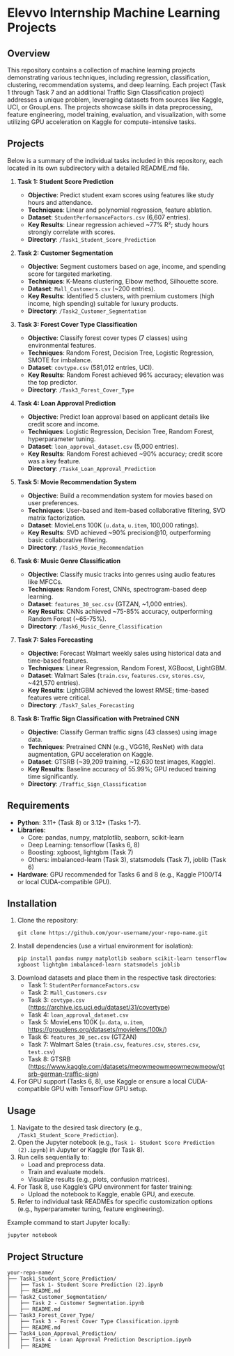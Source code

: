 # Elevvo Internship Machine Learning Projects

## Overview
This repository contains a collection of machine learning projects demonstrating various techniques, including regression, classification, clustering, recommendation systems, and deep learning. Each project (Task 1 through Task 7 and an additional Traffic Sign Classification project) addresses a unique problem, leveraging datasets from sources like Kaggle, UCI, or GroupLens. The projects showcase skills in data preprocessing, feature engineering, model training, evaluation, and visualization, with some utilizing GPU acceleration on Kaggle for compute-intensive tasks.

## Projects
Below is a summary of the individual tasks included in this repository, each located in its own subdirectory with a detailed README.md file.

1. **Task 1: Student Score Prediction**
   - **Objective**: Predict student exam scores using features like study hours and attendance.
   - **Techniques**: Linear and polynomial regression, feature ablation.
   - **Dataset**: `StudentPerformanceFactors.csv` (6,607 entries).
   - **Key Results**: Linear regression achieved ~77% R²; study hours strongly correlate with scores.
   - **Directory**: `/Task1_Student_Score_Prediction`

2. **Task 2: Customer Segmentation**
   - **Objective**: Segment customers based on age, income, and spending score for targeted marketing.
   - **Techniques**: K-Means clustering, Elbow method, Silhouette score.
   - **Dataset**: `Mall_Customers.csv` (~200 entries).
   - **Key Results**: Identified 5 clusters, with premium customers (high income, high spending) suitable for luxury products.
   - **Directory**: `/Task2_Customer_Segmentation`

3. **Task 3: Forest Cover Type Classification**
   - **Objective**: Classify forest cover types (7 classes) using environmental features.
   - **Techniques**: Random Forest, Decision Tree, Logistic Regression, SMOTE for imbalance.
   - **Dataset**: `covtype.csv` (581,012 entries, UCI).
   - **Key Results**: Random Forest achieved 96% accuracy; elevation was the top predictor.
   - **Directory**: `/Task3_Forest_Cover_Type`

4. **Task 4: Loan Approval Prediction**
   - **Objective**: Predict loan approval based on applicant details like credit score and income.
   - **Techniques**: Logistic Regression, Decision Tree, Random Forest, hyperparameter tuning.
   - **Dataset**: `loan_approval_dataset.csv` (5,000 entries).
   - **Key Results**: Random Forest achieved ~90% accuracy; credit score was a key feature.
   - **Directory**: `/Task4_Loan_Approval_Prediction`

5. **Task 5: Movie Recommendation System**
   - **Objective**: Build a recommendation system for movies based on user preferences.
   - **Techniques**: User-based and item-based collaborative filtering, SVD matrix factorization.
   - **Dataset**: MovieLens 100K (`u.data`, `u.item`, 100,000 ratings).
   - **Key Results**: SVD achieved ~90% precision@10, outperforming basic collaborative filtering.
   - **Directory**: `/Task5_Movie_Recommendation`

6. **Task 6: Music Genre Classification**
   - **Objective**: Classify music tracks into genres using audio features like MFCCs.
   - **Techniques**: Random Forest, CNNs, spectrogram-based deep learning.
   - **Dataset**: `features_30_sec.csv` (GTZAN, ~1,000 entries).
   - **Key Results**: CNNs achieved ~75-85% accuracy, outperforming Random Forest (~65-75%).
   - **Directory**: `/Task6_Music_Genre_Classification`

7. **Task 7: Sales Forecasting**
   - **Objective**: Forecast Walmart weekly sales using historical data and time-based features.
   - **Techniques**: Linear Regression, Random Forest, XGBoost, LightGBM.
   - **Dataset**: Walmart Sales (`train.csv`, `features.csv`, `stores.csv`, ~421,570 entries).
   - **Key Results**: LightGBM achieved the lowest RMSE; time-based features were critical.
   - **Directory**: `/Task7_Sales_Forecasting`

8. **Task 8: Traffic Sign Classification with Pretrained CNN**
   - **Objective**: Classify German traffic signs (43 classes) using image data.
   - **Techniques**: Pretrained CNN (e.g., VGG16, ResNet) with data augmentation, GPU acceleration on Kaggle.
   - **Dataset**: GTSRB (~39,209 training, ~12,630 test images, Kaggle).
   - **Key Results**: Baseline accuracy of 55.99%; GPU reduced training time significantly.
   - **Directory**: `/Traffic_Sign_Classification`

## Requirements
- **Python**: 3.11+ (Task 8) or 3.12+ (Tasks 1-7).
- **Libraries**:
  - Core: pandas, numpy, matplotlib, seaborn, scikit-learn
  - Deep Learning: tensorflow (Tasks 6, 8)
  - Boosting: xgboost, lightgbm (Task 7)
  - Others: imbalanced-learn (Task 3), statsmodels (Task 7), joblib (Task 6)
- **Hardware**: GPU recommended for Tasks 6 and 8 (e.g., Kaggle P100/T4 or local CUDA-compatible GPU).

## Installation
1. Clone the repository:
   ```
   git clone https://github.com/your-username/your-repo-name.git
   ```
2. Install dependencies (use a virtual environment for isolation):
   ```
   pip install pandas numpy matplotlib seaborn scikit-learn tensorflow xgboost lightgbm imbalanced-learn statsmodels joblib
   ```
3. Download datasets and place them in the respective task directories:
   - Task 1: `StudentPerformanceFactors.csv`
   - Task 2: `Mall_Customers.csv`
   - Task 3: `covtype.csv` (https://archive.ics.uci.edu/dataset/31/covertype)
   - Task 4: `loan_approval_dataset.csv`
   - Task 5: MovieLens 100K (`u.data`, `u.item`, https://grouplens.org/datasets/movielens/100k/)
   - Task 6: `features_30_sec.csv` (GTZAN)
   - Task 7: Walmart Sales (`train.csv`, `features.csv`, `stores.csv`, `test.csv`)
   - Task 8: GTSRB (https://www.kaggle.com/datasets/meowmeowmeowmeowmeow/gtsrb-german-traffic-sign)
4. For GPU support (Tasks 6, 8), use Kaggle or ensure a local CUDA-compatible GPU with TensorFlow GPU setup.

## Usage
1. Navigate to the desired task directory (e.g., `/Task1_Student_Score_Prediction`).
2. Open the Jupyter notebook (e.g., `Task 1- Student Score Prediction (2).ipynb`) in Jupyter or Kaggle (for Task 8).
3. Run cells sequentially to:
   - Load and preprocess data.
   - Train and evaluate models.
   - Visualize results (e.g., plots, confusion matrices).
4. For Task 8, use Kaggle’s GPU environment for faster training:
   - Upload the notebook to Kaggle, enable GPU, and execute.
5. Refer to individual task READMEs for specific customization options (e.g., hyperparameter tuning, feature engineering).

Example command to start Jupyter locally:
```
jupyter notebook
```

## Project Structure
```
your-repo-name/
├── Task1_Student_Score_Prediction/
│   ├── Task 1- Student Score Prediction (2).ipynb
│   ├── README.md
├── Task2_Customer_Segmentation/
│   ├── Task 2 - Customer Segmentation.ipynb
│   ├── README.md
├── Task3_Forest_Cover_Type/
│   ├── Task 3 - Forest Cover Type Classification.ipynb
│   ├── README.md
├── Task4_Loan_Approval_Prediction/
│   ├── Task 4 - Loan Approval Prediction Description.ipynb
│   ├── README
